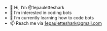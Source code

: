 - 👋 Hi, I’m @1epauletteshark
- 👀 I’m interested in coding bots
- 🌱 I’m currently learning how to code bots
- 📫 Reach me via 1epauletteshark@gmail.com

<!---
1epauletteshark/1epauletteshark is a ✨ special ✨ repository because its `README.md` (this file) appears on your GitHub profile.
You can click the Preview link to take a look at your changes.
--->
